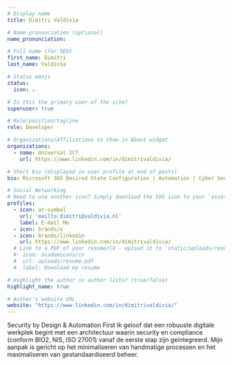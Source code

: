 ```yaml
---
# Display name
title: Dimitri Valdivia

# Name pronunciation (optional)
name_pronunciation: 

# Full name (for SEO)
first_name: Dimitri
last_name: Valdivia

# Status emoji
status:
  icon: ☕️

# Is this the primary user of the site?
superuser: true

# Role/position/tagline
role: Developer

# Organizations/Affiliations to show in About widget
organizations:
  - name: Universal ICT
    url: https://www.linkedin.com/in/dimitrivaldivia/

# Short bio (displayed in user profile at end of posts)
bio: Microsoft 365 Desired State Configuration | Automation | Cyber Security | DevOps | Exchange (Online)

# Social Networking
# Need to use another icon? Simply download the SVG icon to your `assets/media/icons/` folder.
profiles:
  - icon: at-symbol
    url: 'mailto:dimitri@valdivia.nl'
    label: E-mail Me
  - icon: brands/x
  - icon: brands/linkedin
    url: https://www.linkedin.com/in/dimitrivaldivia/
  # Link to a PDF of your resume/CV - upload it to `static/uploads/resume.pdf`
  #- icon: academicons/cv
  #  url: uploads/resume.pdf
  #  label: Download my resume

# Highlight the author in author lists? (true/false)
highlight_name: true

# Author's website URL
website: "https://www.linkedin.com/in/dimitrivaldivia/"
---
```


Security by Design & Automation First
Ik geloof dat een robuuste digitale werkplek begint met een architectuur waarin security en compliance (conform BIO2, NIS, ISO 27001) vanaf de eerste stap zijn geïntegreerd. Mijn aanpak is gericht op het minimaliseren van handmatige processen en het maximaliseren van gestandaardiseerd beheer.